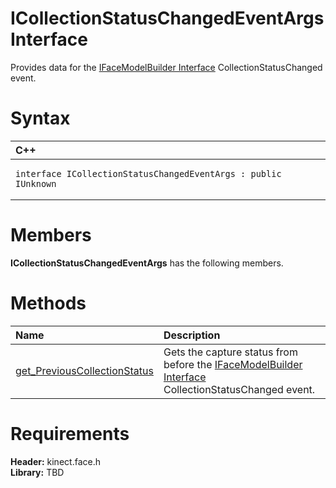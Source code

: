 ICollectionStatusChangedEventArgs Interface  
===========================================  

Provides data for the [IFaceModelBuilder Interface](IFaceModelBuilder_Interface.md) CollectionStatusChanged event. <span id="syntaxSection"></span>

Syntax  
======  

<table>
<colgroup>
<col width="100%" />
</colgroup>
<thead>
<tr class="header">
<th align="left">C++</th>
</tr>
</thead>
<tbody>
<tr class="odd">
<td align="left"><pre><code>interface ICollectionStatusChangedEventArgs : public IUnknown</code></pre></td>
</tr>
</tbody>
</table>

<span id="classMembersSection"></span>

Members  
=======  

**ICollectionStatusChangedEventArgs** has the following members.  

<span id="publicmethodsSection"></span>

Methods  
=======  

<table>
<colgroup>
<col width="30%" />
<col width="60%" />
</colgroup>
<thead>
<tr class="header">
<th align="left">Name</th>
<th align="left">Description</th>
</tr>
</thead>
<tbody>
<tr class="odd">
<td align="left"><a href="ICollectionStatusChangedEv/Methods/get_PreviousCollectionStatus.md">get_PreviousCollectionStatus</a></td>
<td align="left">Gets the capture status from before the <a href="IFaceModelBuilder_Interface.md">IFaceModelBuilder Interface</a> CollectionStatusChanged event.</td>
</tr>
</tbody>
</table>

<span id="requirements"></span>

Requirements  
============  

**Header:** kinect.face.h  
**Library:** TBD  



<!--Please do not edit the data in the comment block below.-->
<!--
TOCTitle : ICollectionStatusChangedEventArgs Interface
RLTitle : ICollectionStatusChangedEventArgs Interface
KeywordK : ICollectionStatusChangedEventArgs interface, about
HelpPriority : 2
TopicType : apiref
KeywordF : ICollectionStatusChangedEventArgs
KeywordF : Microsoft.Kinect.face.ICollectionStatusChangedEventArgs
KeywordA : T:Microsoft.Kinect.face.ICollectionStatusChangedEventArgs
AssetID : T:Microsoft.Kinect.face.ICollectionStatusChangedEventArgs
Locale : en-us
CommunityContent : 1
APIType : Managed
APILocation : 
APIName : Microsoft.Kinect.face.ICollectionStatusChangedEventArgs
TargetOS : Windows
TopicType : kbSyntax
DevLang : C++
DocSet : K4Wv2
ProjType : K4Wv2Proj
Technology : Kinect for Windows
Product : Kinect for Windows SDK v2
productversion : 20
-->
